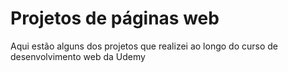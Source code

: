 # Projetos de páginas web

Aqui estão alguns dos projetos que realizei ao longo do curso de desenvolvimento web da Udemy
